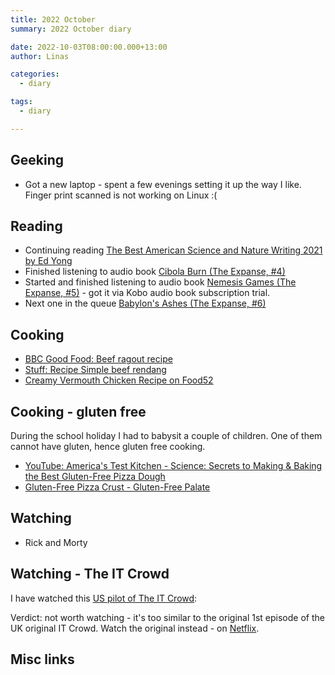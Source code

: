 ```yaml
---
title: 2022 October
summary: 2022 October diary

date: 2022-10-03T08:00:00.000+13:00
author: Linas

categories:
  - diary

tags:
  - diary

---
```


## Geeking

* Got a new laptop - spent a few evenings setting it up the way I like. Finger print scanned is not working on Linux :(

## Reading

* Continuing reading [The Best American Science and Nature Writing 2021 by Ed Yong](https://www.goodreads.com/en/book/show/55959453)
* Finished listening to audio book [Cibola Burn (The Expanse, #4)](https://www.goodreads.com/book/show/18656030-cibola-burn)
* Started and finished listening to audio book [Nemesis Games (The Expanse, #5)](https://www.goodreads.com/book/show/22886612-nemesis-games) - got it via Kobo audio book subscription trial.
* Next one in the queue [Babylon's Ashes (The Expanse, #6)](https://www.goodreads.com/book/show/25877663-babylon-s-ashes)

## Cooking

* [BBC Good Food: Beef ragout recipe](https://www.bbcgoodfood.com/recipes/beef-ragout)
* [Stuff: Recipe Simple beef rendang](http://www.stuff.co.nz/dominion-post/capital-life/in-the-kitchen/5276515/Recipe-Simple-beef-rendang?cid=PDM726207&bid=1478220307)
* [Creamy Vermouth Chicken Recipe on Food52](https://food52.com/recipes/88134-creamy-vermouth-chicken)

## Cooking - gluten free

During the school holiday I had to babysit a couple of children. One of them cannot have gluten, hence gluten free cooking.

* [YouTube: America's Test Kitchen - Science: Secrets to Making & Baking the Best Gluten-Free Pizza Dough](https://www.youtube.com/watch?v=Rh50Cht9tUc)
* [Gluten-Free Pizza Crust - Gluten-Free Palate](https://www.glutenfreepalate.com/gluten-free-pizza-9-ingredients/)

## Watching

* Rick and Morty

## Watching - The IT Crowd

I have watched this [US pilot of The IT Crowd](https://archive.org/details/the-it-crowd-us-pilot): 

Verdict: not worth watching - it's too similar to the original 1st episode of the UK original IT Crowd. Watch the original instead - on [Netflix](https://www.netflix.com/watch/70116817).

## Misc links

